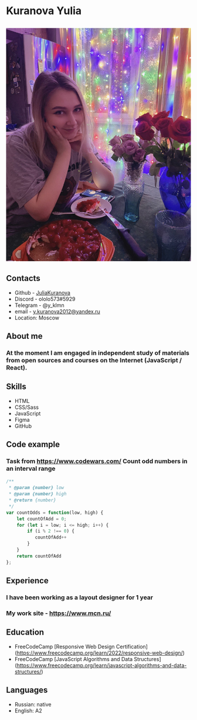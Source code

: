 # Kuranova Yulia
## ![Photo](./photo.jpg)
## Contacts
* Github - [JuliaKuranova](https://github.com/JuliaKuranova)
* Discord - ololo573#5929
* Telegram - @y_klmn
* email - y.kuranova2012@yandex.ru
* Location: Moscow
## About me
### At the moment I am engaged in independent study of materials from open sources and courses on the Internet (JavaScript / React).
## Skills
* HTML
* CSS/Sass
* JavaScript
* Figma
* GitHub
## Code example
### Task from https://www.codewars.com/ Count odd numbers in an interval range
```javascript
/**
 * @param {number} low
 * @param {number} high
 * @return {number}
 */
var countOdds = function(low, high) {
    let countOfAdd = 0;
    for (let i = low; i <= high; i++) {
        if (i % 2 !== 0) {
           countOfAdd++
        }
    }
    return countOfAdd
};
```
## Experience
### I have been working as a layout designer for 1 year
### My work site - https://www.mcn.ru/
## Education
* FreeCodeCamp [Responsive Web Design Certification] (https://www.freecodecamp.org/learn/2022/responsive-web-design/)
* FreeCodeCamp [JavaScript Algorithms and Data Structures] (https://www.freecodecamp.org/learn/javascript-algorithms-and-data-structures/)
## Languages
* Russian: native
* English: A2



